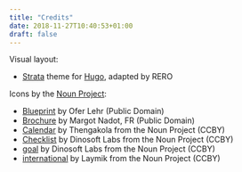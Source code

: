 ```yaml
---
title: "Credits"
date: 2018-11-27T10:40:53+01:00
draft: false
---
```


Visual layout:

- <a href="https://github.com/digitalcraftsman/hugo-strata-theme">Strata</a> theme for <a href="https://gohugo.io">Hugo</a>, adapted by RERO

Icons by the [Noun Project](https://thenounproject.com):

- [Blueprint](https://thenounproject.com/term/blueprint/1050/) by Ofer Lehr (Public Domain)
- [Brochure](https://thenounproject.com/term/brochure/79251) by Margot Nadot, FR (Public Domain)
- [Calendar](https://thenounproject.com/icon/867716) by Thengakola from the Noun Project (CCBY)
- [Checklist](https://thenounproject.com/icon/963935) by Dinosoft Labs from the Noun Project (CCBY)
- [goal](https://thenounproject.com/icon/1607166) by Dinosoft Labs from the Noun Project (CCBY)
- [international](https://thenounproject.com/icon/1670627/) by Laymik from the Noun Project (CCBY)
